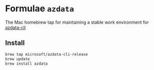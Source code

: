 # Formulae `azdata`
The Mac homebrew tap for maintaining a stable work environment for [azdata-cli](https://docs.microsoft.com/en-us/sql/big-data-cluster/reference-azdata)

## Install

```bash
brew tap microsoft/azdata-cli-release
brew update
brew install azdata
```
